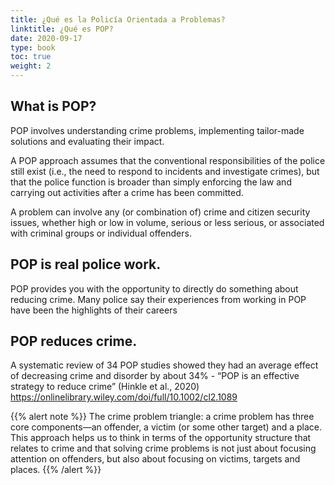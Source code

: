 ```yaml
---
title: ¿Qué es la Policía Orientada a Problemas?
linktitle: ¿Qué es POP?
date: 2020-09-17
type: book
toc: true
weight: 2
---
```


## What is POP?

POP involves understanding crime problems, implementing tailor-made solutions and evaluating their impact.

A POP approach assumes that the conventional responsibilities of the police still exist (i.e., the need to respond to incidents and investigate crimes), but that the police function is broader than simply enforcing the law and carrying out activities after a crime has been committed.

A problem can involve any (or combination of) crime and citizen security issues, whether high or low in volume, serious or less serious, or associated with criminal groups or individual offenders.

## POP is real police work.

POP provides you with the opportunity to directly do something about reducing crime. Many police say their experiences from working in POP have been the highlights of their careers

## POP reduces crime.

A systematic review of 34 POP studies showed they had an average effect of decreasing crime and disorder by about 34% - “POP is an effective strategy to reduce crime” (Hinkle et al., 2020) https://onlinelibrary.wiley.com/doi/full/10.1002/cl2.1089

{{% alert note %}}
The crime problem triangle: a crime problem has three core components—an offender, a victim (or some other target) and a place. This approach helps us to think in terms of the opportunity structure that relates to crime and that solving crime problems is not just about focusing attention on offenders, but also about focusing on victims, targets and places.
{{% /alert %}}
